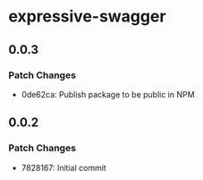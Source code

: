 # expressive-swagger

## 0.0.3

### Patch Changes

- 0de62ca: Publish package to be public in NPM

## 0.0.2

### Patch Changes

- 7828167: Initial commit
